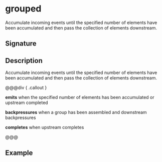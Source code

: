# grouped

Accumulate incoming events until the specified number of elements have been accumulated and then pass the collection of
elements downstream.

## Signature

## Description

Accumulate incoming events until the specified number of elements have been accumulated and then pass the collection of
elements downstream.


@@@div { .callout }

**emits** when the specified number of elements has been accumulated or upstream completed

**backpressures** when a group has been assembled and downstream backpressures

**completes** when upstream completes

@@@

## Example

